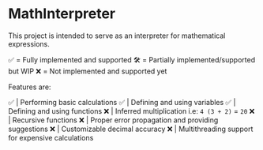# MathInterpreter

This project is intended to serve as an interpreter for mathematical expressions.

✅ = Fully implemented and supported
🛠️ = Partially implemented/supported but WIP
❌ = Not implemented and supported yet

Features are:

✅ | Performing basic calculations
✅ | Defining and using variables
✅ | Defining and using functions
❌ | Inferred multiplication i.e: `4 (3 + 2)` = `20`
❌ | Recursive functions
❌ | Proper error propagation and providing suggestions
❌ | Customizable decimal accuracy
❌ | Multithreading support for expensive calculations
